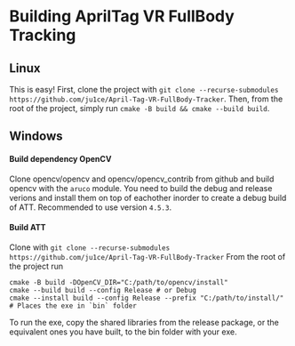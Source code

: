 # Building AprilTag VR FullBody Tracking

## Linux
This is easy! First, clone the project with `git clone --recurse-submodules https://github.com/ju1ce/April-Tag-VR-FullBody-Tracker`. Then, from the root of the project, simply run `cmake -B build && cmake --build build`.

## Windows
#### Build dependency OpenCV
Clone opencv/opencv and opencv/opencv_contrib from github and build opencv with the `aruco` module.
You need to build the debug and release verions and install them on top of eachother inorder to create a debug build of ATT.
Recommended to use version `4.5.3`.
#### Build ATT
Clone with `git clone --recurse-submodules https://github.com/ju1ce/April-Tag-VR-FullBody-Tracker`
From the root of the project run 
```
cmake -B build -DOpenCV_DIR="C:/path/to/opencv/install"
cmake --build build --config Release # or Debug
cmake --install build --config Release --prefix "C:/path/to/install/" # Places the exe in `bin` folder
```
To run the exe, copy the shared libraries from the release package,
or the equivalent ones you have built,
to the bin folder with your exe.
